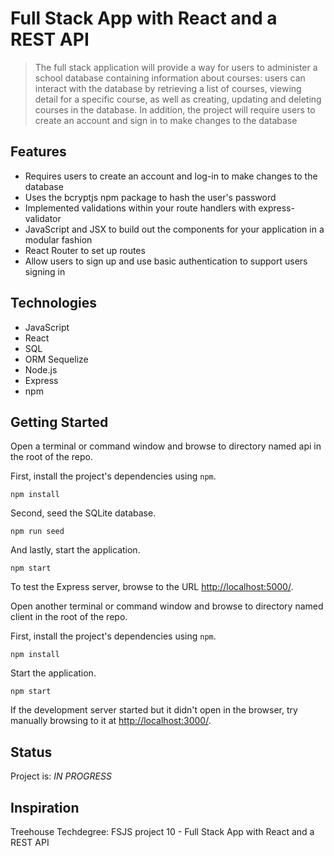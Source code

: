 # Full Stack App with React and a REST API

> The full stack application will provide a way for users to administer a school database containing information about courses: users can interact with the database by retrieving a list of courses, viewing detail for a specific course, as well as creating, updating and deleting courses in the database. In addition, the project will require users to create an account and sign in to make changes to the database

## Features

* Requires users to create an account and log-in to make changes to the database
* Uses the bcryptjs npm package to hash the user's password
* Implemented validations within your route handlers with express-validator
* JavaScript and JSX to build out the components for your application in a modular fashion
* React Router to set up routes
* Allow users to sign up and use basic authentication to support users signing in

## Technologies

* JavaScript
* React
* SQL
* ORM Sequelize
* Node.js
* Express
* npm

## Getting Started

Open a terminal or command window and browse to directory named api in the root of the repo.

First, install the project's dependencies using `npm`.

```
npm install

```

Second, seed the SQLite database.

```
npm run seed
```

And lastly, start the application.

```
npm start
```

To test the Express server, browse to the URL [http://localhost:5000/](http://localhost:5000/).


Open another terminal or command window and browse to directory named client in the root of the repo.

First, install the project's dependencies using `npm`.

```
npm install

```

Start the application.

```
npm start
```
If the development server started but it didn't open in the browser, try manually browsing to it at [http://localhost:3000/](http://localhost:3000/).

## Status

Project is: _IN PROGRESS_

## Inspiration

Treehouse Techdegree: FSJS project 10 - Full Stack App with React and a REST API